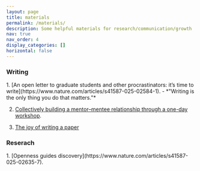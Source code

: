 ```yaml
---
layout: page
title: materials
permalink: /materials/
description: Some helpful materials for research/communication/growth
nav: true
nav_order: 4
display_categories: []
horizontal: false
---
```



<h3>Writing</h3>
1. [An open letter to graduate students and other procrastinators: it’s time to write](https://www.nature.com/articles/s41587-025-02584-1).  
    - *"Writing is the only thing you do that matters."*

2. [Collectively building a mentor–mentee relationship through a one-day workshop](https://www.nature.com/articles/s41587-023-02056-4). 

3. [The joy of writing a paper](https://publications.ersnet.org/content/breathe/4/3/224)

<h3>Reserach</h3>
1. [Openness guides discovery](https://www.nature.com/articles/s41587-025-02635-7).
